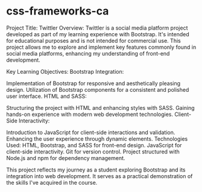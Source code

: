 # css-frameworks-ca
Project Title: Twittler
Overview:
Twittler is a social media platform project developed as part of my learning experience with Bootstrap. It's intended for educational purposes and is not intended for commercial use. This project allows me to explore and implement key features commonly found in social media platforms, enhancing my understanding of front-end development.

Key Learning Objectives:
Bootstrap Integration:

Implementation of Bootstrap for responsive and aesthetically pleasing design.
Utilization of Bootstrap components for a consistent and polished user interface.
HTML and SASS:

Structuring the project with HTML and enhancing styles with SASS.
Gaining hands-on experience with modern web development technologies.
Client-Side Interactivity:

Introduction to JavaScript for client-side interactions and validation.
Enhancing the user experience through dynamic elements.
Technologies Used:
HTML, Bootstrap, and SASS for front-end design.
JavaScript for client-side interactivity.
Git for version control.
Project structured with Node.js and npm for dependency management.

This project reflects my journey as a student exploring Bootstrap and its integration into web development. It serves as a practical demonstration of the skills I've acquired in the course.
